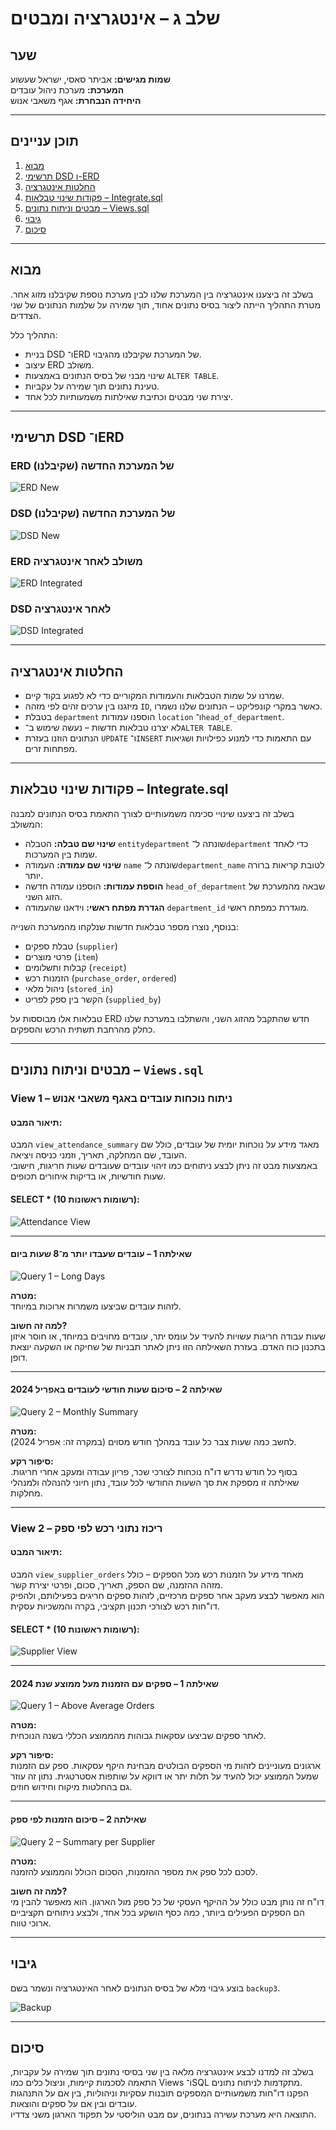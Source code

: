 # שלב ג – אינטגרציה ומבטים

## שער

**שמות מגישים:** אביתר סאסי, ישראל שעשוע  
**המערכת:** מערכת ניהול עובדים  
**היחידה הנבחרת:** אגף משאבי אנוש

---

## תוכן עניינים

1. [מבוא](#מבוא)  
2. [תרשימי DSD ו-ERD](#תרשימי-dsd-ו-erd)  
3. [החלטות אינטגרציה](#החלטות-אינטגרציה)  
4. [פקודות שינוי טבלאות – Integrate.sql](#פקודות-שינוי-טבלאות--integratesql)  
5. [מבטים וניתוח נתונים – Views.sql](#מבטים-וניתוח-נתונים--viewssql)  
6. [גיבוי](#גיבוי)  
7. [סיכום](#סיכום)  

---

## מבוא

בשלב זה ביצענו אינטגרציה בין המערכת שלנו לבין מערכת נוספת שקיבלנו מזוג אחר. מטרת התהליך הייתה ליצור בסיס נתונים אחוד, תוך שמירה על שלמות הנתונים של שני הצדדים.

התהליך כלל:
- בניית DSD ו־ERD של המערכת שקיבלנו מהגיבוי.
- עיצוב ERD משולב.
- שינוי מבני של בסיס הנתונים באמצעות `ALTER TABLE`.
- טעינת נתונים תוך שמירה על עקביות.
- יצירת שני מבטים וכתיבת שאילתות משמעותיות לכל אחד.

---

## תרשימי DSD ו־ERD


### ERD של המערכת החדשה (שקיבלנו)

![ERD New](images/erd_friend.png)

### DSD של המערכת החדשה (שקיבלנו)

![DSD New](images/dsd_friend.png)

### ERD משולב לאחר אינטגרציה

![ERD Integrated](images/erd_integrated.png)

### DSD לאחר אינטגרציה

![DSD Integrated](images/dsd_integrated.png)


---

## החלטות אינטגרציה

- שמרנו על שמות הטבלאות והעמודות המקוריים כדי לא לפגוע בקוד קיים.
- מיזגנו בין ערכים זהים לפי מזהה `ID`, כאשר במקרי קונפליקט – הנתונים שלנו נשמרו.
- בטבלת `department` הוספנו עמודות `location` ו־`head_of_department`.
- לא יצרנו טבלאות חדשות – נעשה שימוש ב־`ALTER TABLE`.
- הנתונים הוזנו בעזרת `UPDATE` ו־`INSERT` עם התאמות כדי למנוע כפילויות ושגיאות מפתחות זרים.

---

## פקודות שינוי טבלאות – Integrate.sql

בשלב זה ביצענו שינויי סכימה משמעותיים לצורך התאמת בסיס הנתונים למבנה המשולב:

- **שינוי שם טבלה:** הטבלה `entitydepartment` שונתה ל־`department` כדי לאחד שמות בין המערכות.
- **שינוי שם עמודה:** העמודה `name` שונתה ל־`department_name` לטובת קריאות ברורה יותר.
- **הוספת עמודות:** הוספנו עמודה חדשה `head_of_department` שבאה מהמערכת של הזוג השני.
- **הגדרת מפתח ראשי:** וידאנו שהעמודה `department_id` מוגדרת כמפתח ראשי.

בנוסף, נוצרו מספר טבלאות חדשות שנלקחו מהמערכת השנייה:
- טבלת ספקים (`supplier`)
- פרטי מוצרים (`item`)
- קבלות ותשלומים (`receipt`)
- הזמנות רכש (`purchase_order`, `ordered`)
- ניהול מלאי (`stored_in`)
- הקשר בין ספק לפריט (`supplied_by`)

טבלאות אלו מבוססות על ERD חדש שהתקבל מהזוג השני, והשתלבו במערכת שלנו כחלק מהרחבת תשתית הרכש והספקים.


---

## מבטים וניתוח נתונים – `Views.sql`

### View 1 – ניתוח נוכחות עובדים באגף משאבי אנוש

#### תיאור המבט:

המבט `view_attendance_summary` מאגד מידע על נוכחות יומית של עובדים, כולל שם העובד, שם המחלקה, תאריך, וזמני כניסה ויציאה.  
באמצעות מבט זה ניתן לבצע ניתוחים כמו זיהוי עובדים שעובדים שעות חריגות, חישובי שעות חודשיות, או בדיקות איחורים תכופים.

#### SELECT * (10 רשומות ראשונות):

![Attendance View](images/view1_select.png)

---

#### שאילתה 1 – עובדים שעבדו יותר מ־8 שעות ביום

![Query 1 – Long Days](images/view1_query1.png)

**מטרה:**  
לזהות עובדים שביצעו משמרות ארוכות במיוחד.

**למה זה חשוב?**  
שעות עבודה חריגות עשויות להעיד על עומס יתר, עובדים מחויבים במיוחד, או חוסר איזון בתכנון כוח האדם. בעזרת השאילתה הזו ניתן לאתר תבניות של שחיקה או השקעה יוצאת דופן.

---

#### שאילתה 2 – סיכום שעות חודשי לעובדים באפריל 2024

![Query 2 – Monthly Summary](images/view1_query2.png)

**מטרה:**  
לחשב כמה שעות צבר כל עובד במהלך חודש מסוים (במקרה זה: אפריל 2024).

**סיפור רקע:**  
בסוף כל חודש נדרש דו"ח נוכחות לצורכי שכר, פריון עבודה ומעקב אחרי חריגות. שאילתה זו מספקת את סך השעות החודשי לכל עובד, נתון חיוני להנהלה ולמנהלי מחלקות.

---

### View 2 – ריכוז נתוני רכש לפי ספק

#### תיאור המבט:

המבט `view_supplier_orders` מאחד מידע על הזמנות רכש מכל הספקים – כולל מזהה ההזמנה, שם הספק, תאריך, סכום, ופרטי יצירת קשר.  
הוא מאפשר לבצע מעקב אחר ספקים מרכזיים, לזהות ספקים חריגים בפעילותם, ולהפיק דו"חות רכש לצורכי תכנון תקציבי, בקרה והמשכיות עסקית.

#### SELECT * (10 רשומות ראשונות):

![Supplier View](images/view2_select.png)

---

#### שאילתה 1 – ספקים עם הזמנות מעל ממוצע שנת 2024

![Query 1 – Above Average Orders](images/view2_query1.png)

**מטרה:**  
לאתר ספקים שביצעו עסקאות גבוהות מהממוצע הכללי בשנה הנוכחית.

**סיפור רקע:**  
ארגונים מעוניינים לזהות מי הספקים הבולטים מבחינת היקף עסקאות. ספק עם הזמנות שמעל הממוצע יכול להעיד על תלות יתר או דווקא על שותפות אסטרטגית. נתון זה עוזר גם בהחלטות מיקוח וחידוש חוזים.

---

#### שאילתה 2 – סיכום הזמנות לפי ספק

![Query 2 – Summary per Supplier](images/view2_query2.png)

**מטרה:**  
לסכם לכל ספק את מספר ההזמנות, הסכום הכולל והממוצע להזמנה.

**למה זה חשוב?**  
דו"ח זה נותן מבט כולל על ההיקף העסקי של כל ספק מול הארגון. הוא מאפשר להבין מי הם הספקים הפעילים ביותר, כמה כסף הושקע בכל אחד, ולבצע ניתוחים תקציביים ארוכי טווח.

---

## גיבוי

בוצע גיבוי מלא של בסיס הנתונים לאחר האינטגרציה ונשמר בשם `backup3`.

![Backup](images/backup3.png)

---

## סיכום

בשלב זה למדנו לבצע אינטגרציה מלאה בין שני בסיסי נתונים תוך שמירה על עקביות, התאמה לסכמות קיימות, וניצול כלים כמו Views ו־SQL מתקדמות לניתוח נתונים.  
הפקנו דו"חות משמעותיים המספקים תובנות עסקיות וניהוליות, בין אם על התנהגות עובדים ובין אם על ספקים והוצאות.  
התוצאה היא מערכת עשירה בנתונים, עם מבט הוליסטי על תפקוד הארגון משני צדדיו.

